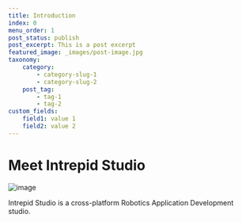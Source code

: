 ```yaml
---
title: Introduction
index: 0
menu_order: 1
post_status: publish
post_excerpt: This is a post excerpt
featured_image: _images/post-image.jpg
taxonomy:
    category:
        - category-slug-1
        - category-slug-2
    post_tag:
        - tag-1
        - tag-2
custom_fields:
    field1: value 1
    field2: value 2
---
```


# Meet Intrepid Studio 

![image](/app-ui-explorer.webp)

Intrepid Studio is a cross-platform Robotics Application Development studio.

<Notice 
	type="note"
	text="Intrepid Studio is not yet released, these docs are a work in progress. Check out our [roadmap](/roadmap) to see a timeline leading to release!"
/>
